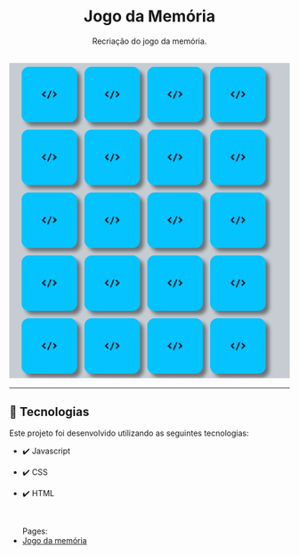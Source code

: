 <h1 align="center">Jogo da Memória</h1>

<p align="center">Recriação do jogo da memória.</p>
<br>

<div align="center">
    <img src="..\projeto_jogodamemoria\assets\gifs\Gif jogo da memoria.gif" alt="demo">
</div>

<hr>

## 🚀 Tecnologias

Este projeto foi desenvolvido utilizando as seguintes tecnologias:

- ✔️ Javascript

- ✔️ CSS

- ✔️ HTML

<br>

<ul> Pages:
<li><a href="https://ivanunes.github.io/estudos/projeto_jogodamemoria/">Jogo da memória </a></li>
</ul>